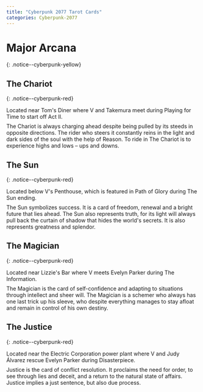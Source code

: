 ```yaml
---
title: "Cyberpunk 2077 Tarot Cards"
categories: Cyberpunk-2077
---
```


# Major Arcana
{: .notice--cyberpunk-yellow}

## The Chariot
{: .notice--cyberpunk-red}

<div class="cyberpunk-bg">
<span class="cyberpunk-lightgreen" style="display: inline-block; margin-bottom: 8px;">Located near Tom's Diner where V and Takemura meet during Playing for Time to start off Act II.</span><br>
<span class="cyberpunk-cyan">
The Chariot is always charging ahead despite being pulled by its steeds in opposite directions. The rider who steers it constantly reins in the light and dark sides of the soul with the help of Reason. To ride in The Chariot is to experience highs and lows – ups and downs.
</span>
</div>

## The Sun
{: .notice--cyberpunk-red}

<div class="cyberpunk-bg">
<span class="cyberpunk-lightgreen" style="display: inline-block; margin-bottom: 8px;">Located below V's Penthouse, which is featured in Path of Glory during The Sun ending.</span><br>
<span class="cyberpunk-cyan">
The Sun symbolizes success. It is a card of freedom, renewal and a bright future that lies ahead. The Sun also represents truth, for its light will always pull back the curtain of shadow that hides the world's secrets. It is also represents greatness and splendor.
</span>
</div>

## The Magician
{: .notice--cyberpunk-red}

<div class="cyberpunk-bg">
<span class="cyberpunk-lightgreen" style="display: inline-block; margin-bottom: 8px;">Located near Lizzie's Bar where V meets Evelyn Parker during The Information.</span><br>
<span class="cyberpunk-cyan">
The Magician is the card of self-confidence and adapting to situations through intellect and sheer will. The Magician is a schemer who always has one last trick up his sleeve, who despite everything manages to stay afloat and remain in control of his own destiny.
</span>
</div>

## The Justice
{: .notice--cyberpunk-red}

<div class="cyberpunk-bg">
<span class="cyberpunk-lightgreen" style="display: inline-block; margin-bottom: 8px;">Located near the Electric Corporation power plant where V and Judy Álvarez rescue Evelyn Parker during Disasterpiece.</span><br>
<span class="cyberpunk-cyan">
Justice is the card of conflict resolution. It proclaims the need for order, to see through lies and deceit, and a return to the natural state of affairs. Justice implies a just sentence, but also due process.
</span>
</div>